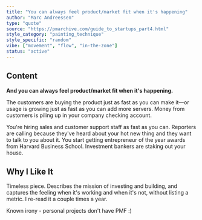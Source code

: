 ```yaml
---
title: "You can always feel product/market fit when it's happening"
author: "Marc Andreessen"
type: "quote"
source: "https://pmarchive.com/guide_to_startups_part4.html"
style_category: "painting_technique"
style_specific: "random"
vibe: ["movement", "flow", "in-the-zone"]
status: "active"
---
```


## Content
**And you can always feel product/market fit when it's happening.**

The customers are buying the product just as fast as you can make it—or usage is growing just as fast as you can add more servers. Money from customers is piling up in your company checking account.

You're hiring sales and customer support staff as fast as you can. Reporters are calling because they've heard about your hot new thing and they want to talk to you about it. You start getting entrepreneur of the year awards from Harvard Business School. Investment bankers are staking out your house.

## Why I Like It
Timeless piece. Describes the mission of investing and building, and captures the feeling when it's working and when it's not, without listing a metric. I re-read it a couple times a year.

Known irony - personal projects don't have PMF :)